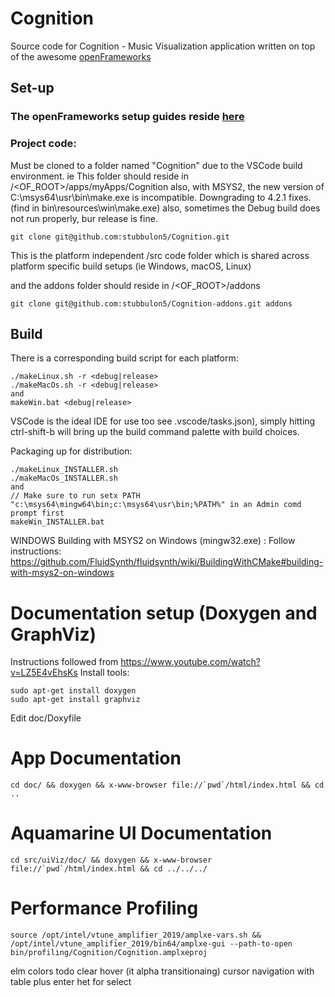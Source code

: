 # Cognition

Source code for Cognition - Music Visualization application written on top of the awesome [openFrameworks](https://openframeworks.cc/)

## Set-up
### The openFrameworks setup guides reside [here](https://openframeworks.cc/download/)


### Project code:
Must be cloned to a folder named "Cognition" due to the VSCode build environment. ie
This folder should reside in /<OF_ROOT>/apps/myApps/Cognition
also, with MSYS2, the new version of C:\msys64\usr\bin\make.exe is incompatible. Downgrading to 4.2.1 fixes. (find in bin\resources\win\make.exe)
also, sometimes the Debug build does not run properly, bur release is fine.

```
git clone git@github.com:stubbulon5/Cognition.git
```

This is the platform independent /src code folder which is shared across platform specific build setups (ie Windows, macOS, Linux)

and the addons folder should reside in /<OF_ROOT>/addons
```
git clone git@github.com:stubbulon5/Cognition-addons.git addons
```


## Build
There is a corresponding build script for each platform:
```
./makeLinux.sh -r <debug|release>
./makeMacOs.sh -r <debug|release>
and
makeWin.bat <debug|release>
```

VSCode is the ideal IDE for use too see .vscode/tasks.json), simply hitting ctrl-shift-b will bring up the build command palette with build choices.


Packaging up for distribution:
```
./makeLinux_INSTALLER.sh
./makeMacOs_INSTALLER.sh
and
// Make sure to run setx PATH "c:\msys64\mingw64\bin;c:\msys64\usr\bin;%PATH%" in an Admin comd prompt first
makeWin_INSTALLER.bat
```

WINDOWS
Building with MSYS2 on Windows (mingw32.exe) :
Follow instructions: https://github.com/FluidSynth/fluidsynth/wiki/BuildingWithCMake#building-with-msys2-on-windows


# Documentation setup (Doxygen and GraphViz)
Instructions followed from https://www.youtube.com/watch?v=LZ5E4vEhsKs
Install tools:
```
sudo apt-get install doxygen
sudo apt-get install graphviz
```
Edit doc/Doxyfile

# App Documentation
``` 
cd doc/ && doxygen && x-www-browser file://`pwd`/html/index.html && cd ..
```

# Aquamarine UI Documentation
``` 
cd src/uiViz/doc/ && doxygen && x-www-browser file://`pwd`/html/index.html && cd ../../../
```

# Performance Profiling
``` 
source /opt/intel/vtune_amplifier_2019/amplxe-vars.sh && /opt/intel/vtune_amplifier_2019/bin64/amplxe-gui --path-to-open bin/profiling/Cognition/Cognition.amplxeproj
``` 



elm colors
todo clear hover (it alpha transitionaing)
cursor navigation with table plus enter het for select

